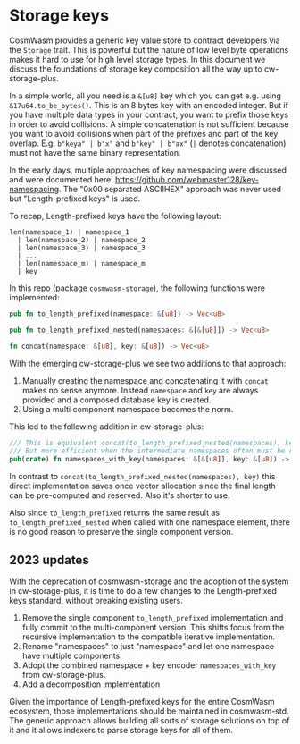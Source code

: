 # Storage keys

CosmWasm provides a generic key value store to contract developers via the
`Storage` trait. This is powerful but the nature of low level byte operations
makes it hard to use for high level storage types. In this document we discuss
the foundations of storage key composition all the way up to cw-storage-plus.

In a simple world, all you need is a `&[u8]` key which you can get e.g. using
`&17u64.to_be_bytes()`. This is an 8 bytes key with an encoded integer. But if
you have multiple data types in your contract, you want to prefix those keys in
order to avoid collisions. A simple concatenation is not sufficient because you
want to avoid collisions when part of the prefixes and part of the key overlap.
E.g. `b"keya" | b"x"` and `b"key" | b"ax"` (`|` denotes concatenation) must not
have the same binary representation.

In the early days, multiple approaches of key namespacing were discussed and
were documented here: https://github.com/webmaster128/key-namespacing. The "0x00
separated ASCIIHEX" approach was never used but "Length-prefixed keys" is used.

To recap, Length-prefixed keys have the following layout:

```
len(namespace_1) | namespace_1
  | len(namespace_2) | namespace_2
  | len(namespace_3) | namespace_3
  | ...
  | len(namespace_m) | namespace_m
  | key
```

In this repo (package `cosmwasm-storage`), the following functions were
implemented:

```rust
pub fn to_length_prefixed(namespace: &[u8]) -> Vec<u8>

pub fn to_length_prefixed_nested(namespaces: &[&[u8]]) -> Vec<u8>

fn concat(namespace: &[u8], key: &[u8]) -> Vec<u8>
```

With the emerging cw-storage-plus we see two additions to that approach:

1. Manually creating the namespace and concatenating it with `concat` makes no
   sense anymore. Instead `namespace` and `key` are always provided and a
   composed database key is created.
2. Using a multi component namespace becomes the norm.

This led to the following addition in cw-storage-plus:

```rust
/// This is equivalent concat(to_length_prefixed_nested(namespaces), key)
/// But more efficient when the intermediate namespaces often must be recalculated
pub(crate) fn namespaces_with_key(namespaces: &[&[u8]], key: &[u8]) -> Vec<u8> {
```

In contrast to `concat(to_length_prefixed_nested(namespaces), key)` this direct
implementation saves once vector allocation since the final length can be
pre-computed and reserved. Also it's shorter to use.

Also since `to_length_prefixed` returns the same result as
`to_length_prefixed_nested` when called with one namespace element, there is no
good reason to preserve the single component version.

## 2023 updates

With the deprecation of cosmwasm-storage and the adoption of the system in
cw-storage-plus, it is time to do a few changes to the Length-prefixed keys
standard, without breaking existing users.

1. Remove the single component `to_length_prefixed` implementation and fully
   commit to the multi-component version. This shifts focus from the recursive
   implementation to the compatible iterative implementation.
2. Rename "namespaces" to just "namespace" and let one namespace have multiple
   components.
3. Adopt the combined namespace + key encoder `namespaces_with_key` from
   cw-storage-plus.
4. Add a decomposition implementation

Given the importance of Length-prefixed keys for the entire CosmWasm ecosystem,
those implementations should be maintained in cosmwasm-std. The generic approach
allows building all sorts of storage solutions on top of it and it allows
indexers to parse storage keys for all of them.
